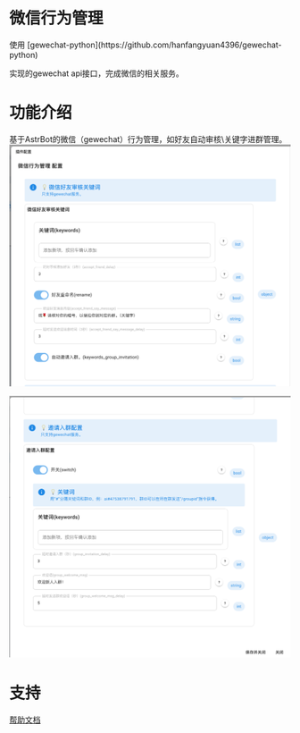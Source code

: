 <!--
 * @Author: diudiu62
 * @Date: 2025-02-17 10:10:40
 * @LastEditTime: 2025-03-05 12:01:51
-->
# 微信行为管理

<p>使用 [gewechat-python](https://github.com/hanfangyuan4396/gewechat-python) </p>
<p>实现的gewechat api接口，完成微信的相关服务。</p>

# 功能介绍

基于AstrBot的微信（gewechat）行为管理，如好友自动审核\关键字进群管理。
<img src="img/image.png" />

<img src="img/image-1.png" />

# 支持

[帮助文档](https://astrbot.soulter.top/center/docs/%E5%BC%80%E5%8F%91/%E6%8F%92%E4%BB%B6%E5%BC%80%E5%8F%91/)
